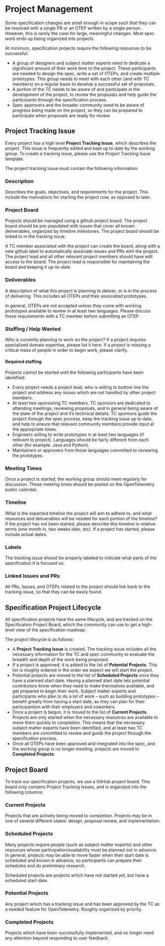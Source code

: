 # Project Management

Some specification changes are small enough in scope such that they can be resolved with a single PR or an OTEP written by a single person. However, this is rarely the case for large, meaningful changes. Most spec work ends up being organized into projects.

At minimum, specification projects require the following resources to be successful:

* A group of designers and subject matter experts need to dedicate a significant amount of their work time to the project. These participants are needed to design the spec, write a set of OTEPs, and create multiple prototypes. This group needs to meet with each other (and  with TC members) on a regular basis to develop a  successful set of  proposals.
* A portion of the TC needs to be aware of and participate in the development of the project, to review the proposals and help guide the participants through the specification process.
* Spec approvers and the broader community need to be aware of progress being made on the project, so they can be prepared to participate when proposals are ready for review.

## Project Tracking Issue

Every project has a high level **Project Tracking Issue**, which describes the project. This issue is frequently edited and kept up to date by the working group. To create a tracking issue, please use the Project Tracking Issue template.

The project tracking issue must contain the following information:

### Description

Describes the goals, objectives, and requirements for the project. This include the motivations for starting the project now, as opposed to later.

### Project Board

Projects should be managed using a github project board. The project board should be pre-populated with issues that cover all known deliverables, organized by timeline milestones. The project board should be linked to in the tracking issue.

A TC member associated with the project can create the board, along with a new github label to automatically associate issues and PRs with the project. The project lead and all other relevant project members should have edit access to the board.
The project lead is responsible for maintaining the board and keeping it up-to-date.

### Deliverables

A description of what this project is planning to deliver, or is in the process of delivering. This includes all OTEPs and their associated prototypes.

In general, OTEPs are not accepted unless they come with working prototypes available to review in at least two languages. Please discuss these requirements with a TC member before submitting an OTEP.

### Staffing / Help Wanted

Who is currently planning to work on the project? If a project requires specialized domain expertise, please list it here. If a project is missing a critical mass of people in order to begin work, please clarify.

#### Required staffing

Projects cannot be started until the following participants have been identified:

* Every project needs a project lead, who is willing to bottom line the project and address any issues which are not handled by other project members.
* At least two sponsoring TC members. TC sponsors are dedicated to attending meetings, reviewing proposals, and in general being aware of the state of the project and it’s technical details. TC sponsors guide the project through the spec process, keep the tracking issue up to date, and help to ensure that relevant community members provide input at the appropriate times.
* Engineers willing to write prototypes in at least two languages (if relevant to project). Languages should be fairly different from each other (for example. Java and Python).
* Maintainers or approvers from those languages committed to reviewing the prototypes.

### Meeting Times

Once a project is started, the working group should meet regularly for discussion. These meeting times should be posted on the OpenTelemetry public calendar.

### Timeline

What is the expected timeline the project will aim to adhere to, and what resources and deliverables will be needed for each portion of the timeline? If the project has not been started, please describe this timeline in relative terms (one month in, two weeks later, etc). If a project has started, please include actual dates.

### Labels

The tracking issue should be properly labeled to indicate what parts of the specification it is focused on.

### Linked Issues and PRs

All PRs, Issues, and OTEPs related to the project should link back to the tracking issue, so that they can be easily found.

## Specification Project Lifecycle

All specification projects have the same lifecycle, and are tracked on the Specification Project Board, which the community can use to get a high-level view of the specification roadmap.

The project lifecycle is as follows:

* A **Project Tracking Issue** is created. The tracking issue includes all the necessary information for the TC and spec community to evaluate the breadth and depth of the work being proposed.
* If a project is approved, it is added to the list of **Potential Projects**. This list is roughly ordered in the order we expect we will start the project.
* Potential projects are moved to the list of **Scheduled Projects** once they have a planned start date. Having a planned start date lets potential contributors know when they need to make themselves available, and get prepared to begin their work. Subject matter experts and participants who plan to do a lot of work – such as building prototypes – benefit greatly from having a start date, as they can plan for their participantion with their employers and coworkers.
* Once a project is begun, it is moved to the list of **Current Projects**. Projects are only started when the necessary resources are available to move them quickly to completion. This means that the necessary subject matter experts have been identified, and at least two TC members are committed to review and guide the project through the specification process.
* Once all OTEPs have been approved and integrated into the spec, and the working group is no longer meeting, projects are moved to **Completed Projects**.

## Project Board

To track our specification projects, we use a GitHub project board. This board only contains Project Tracking Issues, and is organized into the following columns:

### Current Projects

Projects that are actively being moved to completion. Projects may be in one of  several different states: design, proposal review, and implementation.

### Scheduled Projects

Many projects require people (such as subject matter experts) and other resources whose participation/availability must be planned out in advance. In general, projects may be able to move faster when their start date is scheduled and known in advance, so participants can prepare their schedules and do preliminary research.

Scheduled projects are projects which have not started yet, but have a scheduled start date.

### Potential Projects

Any project which has a tracking issue and has been approved by the TC as a needed feature for OpenTelemetry. Roughly organized by priority.

### Completed Projects

Projects which have been successfully implemented, and no longer need any attention beyond responding to user feedback.
